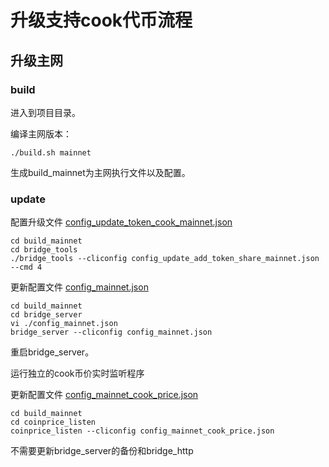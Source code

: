 # 升级支持cook代币流程

## 升级主网

### build

进入到项目目录。

编译主网版本：
```
./build.sh mainnet
```

生成build_mainnet为主网执行文件以及配置。

### update

配置升级文件 [config_update_token_cook_mainnet.json](https://github.com/polynetwork/poly-bridge/blob/master/bridge_tools/conf/template/config_update_token_cook_mainnet.json)

```
cd build_mainnet
cd bridge_tools
./bridge_tools --cliconfig config_update_add_token_share_mainnet.json --cmd 4
```

更新配置文件 [config_mainnet.json](https://github.com/polynetwork/poly-bridge/blob/master/conf/config_mainnet.json)

```
cd build_mainnet
cd bridge_server
vi ./config_mainnet.json
bridge_server --cliconfig config_mainnet.json
``` 

重启bridge_server。

运行独立的cook币价实时监听程序

更新配置文件 [config_mainnet_cook_price.json](https://github.com/polynetwork/poly-bridge/blob/master/conf/config_mainnet_cook_price.json)
```
cd build_mainnet
cd coinprice_listen
coinprice_listen --cliconfig config_mainnet_cook_price.json
``` 

不需要更新bridge_server的备份和bridge_http
